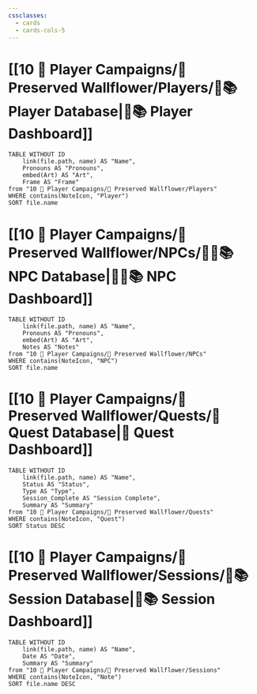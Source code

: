 ```yaml
---
cssclasses:
  - cards
  - cards-cols-5
---
```


# [[10 🧙 Player Campaigns/🌸 Preserved Wallflower/Players/🧙📚 Player Database|🧙📚 Player Dashboard]]
```dataview
TABLE WITHOUT ID 
	link(file.path, name) AS "Name", 
	Pronouns AS "Pronouns",
	embed(Art) AS "Art",
	Frame AS "Frame"
from "10 🧙 Player Campaigns/🌸 Preserved Wallflower/Players"
WHERE contains(NoteIcon, "Player")
SORT file.name
```

# [[10 🧙 Player Campaigns/🌸 Preserved Wallflower/NPCs/👨‍🌾📚 NPC Database|👨‍🌾📚 NPC Dashboard]]
```dataview
TABLE WITHOUT ID 
	link(file.path, name) AS "Name", 
	Pronouns AS "Pronouns",
	embed(Art) AS "Art",
	Notes AS "Notes"
from "10 🧙 Player Campaigns/🌸 Preserved Wallflower/NPCs"
WHERE contains(NoteIcon, "NPC")
SORT file.name
```

# [[10 🧙 Player Campaigns/🌸 Preserved Wallflower/Quests/🎯 Quest Database|🎯 Quest Dashboard]]
```dataview
TABLE WITHOUT ID 
	link(file.path, name) AS "Name",
	Status AS "Status",
	Type AS "Type",
	Session_Complete AS "Session Complete",
	Summary AS "Summary"
from "10 🧙 Player Campaigns/🌸 Preserved Wallflower/Quests"
WHERE contains(NoteIcon, "Quest")
SORT Status DESC
```

# [[10 🧙 Player Campaigns/🌸 Preserved Wallflower/Sessions/🧻📚 Session Database|🧻📚 Session Dashboard]]
```dataview
TABLE WITHOUT ID 
	link(file.path, name) AS "Name", 
	Date AS "Date",
	Summary AS "Summary"
from "10 🧙 Player Campaigns/🌸 Preserved Wallflower/Sessions"
WHERE contains(NoteIcon, "Note")
SORT file.name DESC
```
